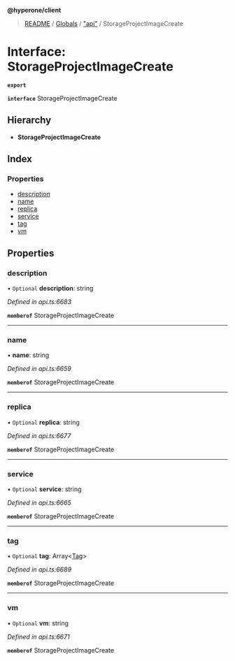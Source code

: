 **@hyperone/client**

> [README](../README.md) / [Globals](../globals.md) / ["api"](../modules/_api_.md) / StorageProjectImageCreate

# Interface: StorageProjectImageCreate

**`export`** 

**`interface`** StorageProjectImageCreate

## Hierarchy

* **StorageProjectImageCreate**

## Index

### Properties

* [description](_api_.storageprojectimagecreate.md#description)
* [name](_api_.storageprojectimagecreate.md#name)
* [replica](_api_.storageprojectimagecreate.md#replica)
* [service](_api_.storageprojectimagecreate.md#service)
* [tag](_api_.storageprojectimagecreate.md#tag)
* [vm](_api_.storageprojectimagecreate.md#vm)

## Properties

### description

• `Optional` **description**: string

*Defined in api.ts:6683*

**`memberof`** StorageProjectImageCreate

___

### name

•  **name**: string

*Defined in api.ts:6659*

**`memberof`** StorageProjectImageCreate

___

### replica

• `Optional` **replica**: string

*Defined in api.ts:6677*

**`memberof`** StorageProjectImageCreate

___

### service

• `Optional` **service**: string

*Defined in api.ts:6665*

**`memberof`** StorageProjectImageCreate

___

### tag

• `Optional` **tag**: Array\<[Tag](_api_.tag.md)>

*Defined in api.ts:6689*

**`memberof`** StorageProjectImageCreate

___

### vm

• `Optional` **vm**: string

*Defined in api.ts:6671*

**`memberof`** StorageProjectImageCreate
